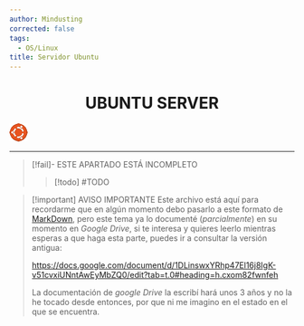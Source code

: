 ```yaml
---
author: Mindusting
corrected: false
tags:
  - OS/Linux
title: Servidor Ubuntu
---
```


<h1 style="text-align:center;">UBUNTU SERVER</h1>

![#logo](../../../../img/ubuntu_logo.png)

---

> [!fail]- ESTE APARTADO ESTÁ INCOMPLETO
> > [!todo] #TODO

> [!important] AVISO IMPORTANTE
> Este archivo está aquí para recordarme que en algún momento debo pasarlo a este formato de [MarkDown](../../../md/md.md), pero este tema ya lo documenté (*parcialmente*) en su momento en *Google Drive*, si te interesa y quieres leerlo mientras esperas a que haga esta parte, puedes ir a consultar la versión antigua:
> 
> https://docs.google.com/document/d/1DLinswxYRhp47El16j8IgK-v51cvxiUNntAwEyMbZQ0/edit?tab=t.0#heading=h.cxom82fwnfeh
> 
> La documentación de *google Drive* la escribí hará unos 3 años y no la he tocado desde entonces, por que ni me imagino en el estado en el que se encuentra.
